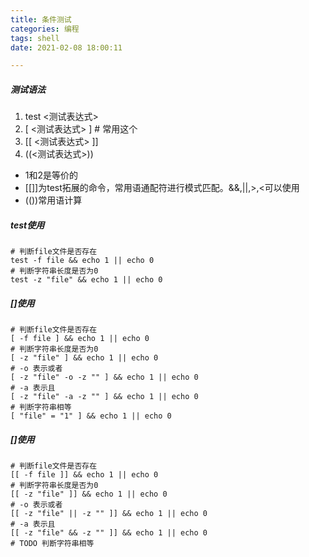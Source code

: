 ```yaml
---
title: 条件测试
categories: 编程
tags: shell
date: 2021-02-08 18:00:11

---
```


##### 测试语法
1. test <测试表达式>
2. [ <测试表达式> ]  # 常用这个
3. [[ <测试表达式> ]]
4. ((<测试表达式>))

- 1和2是等价的
- [[]]为test拓展的命令，常用语通配符进行模式匹配。&&,||,>,<可以使用
- (())常用语计算

##### test使用
``` shell
# 判断file文件是否存在
test -f file && echo 1 || echo 0
# 判断字符串长度是否为0
test -z "file" && echo 1 || echo 0
```
##### []使用
``` shell
# 判断file文件是否存在
[ -f file ] && echo 1 || echo 0
# 判断字符串长度是否为0
[ -z "file" ] && echo 1 || echo 0
# -o 表示或者
[ -z "file" -o -z "" ] && echo 1 || echo 0
# -a 表示且
[ -z "file" -a -z "" ] && echo 1 || echo 0
# 判断字符串相等
[ "file" = "1" ] && echo 1 || echo 0
```
##### []使用
``` shell
# 判断file文件是否存在
[[ -f file ]] && echo 1 || echo 0
# 判断字符串长度是否为0
[[ -z "file" ]] && echo 1 || echo 0
# -o 表示或者
[[ -z "file" || -z "" ]] && echo 1 || echo 0
# -a 表示且
[[ -z "file" && -z "" ]] && echo 1 || echo 0
# TODO 判断字符串相等
```